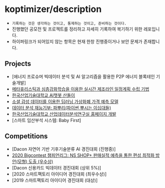 # koptimizer/description
- ```기록하는 것은 생각하는 것이고, 통제하는 것이고, 준비하는 것이다.```
- 진행했던 공모전 및 프로젝트를 정리하고 자세히 기록하여 복기하기 위한 레포입니다.
- 하이퍼링크가 되어있지 않는 항목은 현재 한창 진행중이거나 보안 문제가 존재합니다.

## Projects
- [에너지 프로슈머 빅데이터 분석 및 AI 알고리즘을 활용한 P2P 에너지 블록테인 기술개발]
- [메타휴리스틱과 심층강화학습을 이용한 실시간 제조라인 일정계획 수립 기법](https://github.com/koptimizer/description/blob/main/note/projects/meta.md)
- [한국산업기술대학교 AI챗봇 산돌이](https://github.com/koptimizer/description/blob/main/note/projects/sandol.md)
- [소셜 감성 데이터를 이용한 딥러닝 가상화폐 가격 예측 모델]((https://github.com/koptimizer/description/blob/main/note/projects/social.md))
- [데이터 분석 재능기부: 파뿌리(파이썬 뿌시는 이십대들)](https://github.com/koptimizer/description/blob/main/note/projects/PB.md)
- [한국산업기술대학교 산업데이터분석연구실 홈페이지 개발](https://github.com/koptimizer/description/blob/main/note/projects/home.md)
- [스마트 임산부석 시스템: Baby First]

## Competitions
- [Dacon 자연어 기반 기후기술분류 AI 경진대회 (진행중)]
- [2020 Bigcontest 챔피언리그: NS SHOP+ 판매실적 예측을 통한 편성 최적화 방안(모형) 도출 (우수상)](https://github.com/koptimizer/description/blob/main/note/competition/2020bigcon.md)
- [Dacon 신용카드 빅데이터 경진대회 (상위 5%)]
- [2020 스마트팩토리 아이디어 경진대회 (최우수상)]
- [2019 스마트팩토리 아이디어 경진대회 (대상)]
